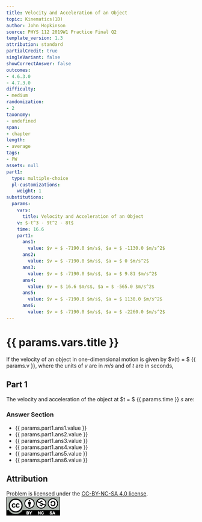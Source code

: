 ```yaml
---
title: Velocity and Acceleration of an Object
topic: Kinematics(1D)
author: John Hopkinson
source: PHYS 112 2019W1 Practice Final Q2
template_version: 1.3
attribution: standard
partialCredit: true
singleVariant: false
showCorrectAnswer: false
outcomes:
- 4.6.3.0
- 4.7.3.0
difficulty:
- medium
randomization:
- 2
taxonomy:
- undefined
span:
- chapter
length:
- average
tags:
- PW
assets: null
part1:
  type: multiple-choice
  pl-customizations:
    weight: 1
substitutions:
  params:
    vars:
      title: Velocity and Acceleration of an Object
    v: $-t^3 - 9t^2 - 8t$
    time: 16.6
    part1:
      ans1:
        value: $v = $ -7190.0 $m/s$, $a = $ -1130.0 $m/s^2$
      ans2:
        value: $v = $ -7190.0 $m/s$, $a = $ 0 $m/s^2$
      ans3:
        value: $v = $ -7190.0 $m/s$, $a = $ 9.81 $m/s^2$
      ans4:
        value: $v = $ 16.6 $m/s$, $a = $ -565.0 $m/s^2$
      ans5:
        value: $v = $ -7190.0 $m/s$, $a = $ 1130.0 $m/s^2$
      ans6:
        value: $v = $ -7190.0 $m/s$, $a = $ -2260.0 $m/s^2$
---
```

# {{ params.vars.title }}
If the velocity of an object in one-dimensional motion is given by $v(t) = $ {{ params.v }}, where the units of $v$ are in $m/s$ and of $t$ are in seconds,

## Part 1

The velocity and acceleration of the object at $t = $ {{ params.time }} $s$ are:

### Answer Section

- {{ params.part1.ans1.value }}
- {{ params.part1.ans2.value }}
- {{ params.part1.ans3.value }}
- {{ params.part1.ans4.value }}
- {{ params.part1.ans5.value }}
- {{ params.part1.ans6.value }}

## Attribution

Problem is licensed under the [CC-BY-NC-SA 4.0 license](https://creativecommons.org/licenses/by-nc-sa/4.0/).<br> ![The Creative Commons 4.0 license requiring attribution-BY, non-commercial-NC, and share-alike-SA license.](https://raw.githubusercontent.com/firasm/bits/master/by-nc-sa.png)